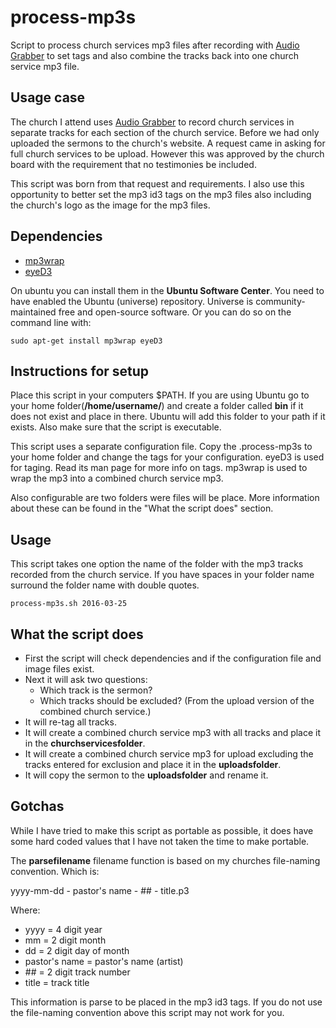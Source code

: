 # process-mp3s
Script to process church services mp3 files after recording with [Audio Grabber](http://www.audiograbber.org/) to set tags and also combine the tracks back into one church service mp3 file.

## Usage case

The church I attend uses [Audio Grabber](http://www.audiograbber.org/) to record church services in separate tracks for each section of the church service. Before we had only uploaded the sermons to the church's website. A request came in asking for full church services to be upload. However this was approved by the church board with the requirement that no testimonies be included.

This script was born from that request and requirements. I also use this opportunity to better set the mp3 id3 tags on the mp3 files also including the church's logo as the image for the mp3 files.

## Dependencies

* [mp3wrap](http://mp3wrap.sourceforge.net/)
* [eyeD3](http://eyed3.nicfit.net/)

On ubuntu you can install them in the **Ubuntu Software Center**. You need to have enabled the Ubuntu (universe) repository. Universe is community-maintained free and open-source software. Or you can do so on the command line with:
```
sudo apt-get install mp3wrap eyeD3
```

## Instructions for setup

Place this script in your computers $PATH. If you are using Ubuntu go to your home folder(**/home/username/**) and create a folder called **bin** if it does not exist and place in there. Ubuntu will add this folder to your path if it exists. Also make sure that the script is executable.

This script uses a separate configuration file. Copy the .process-mp3s to your home folder and change the tags for your configuration. eyeD3 is used for taging. Read its man page for more info on tags. mp3wrap is used to wrap the mp3 into a combined church service mp3.

Also configurable are two folders were files will be place. More information about these can be found in the "What the script does" section.

## Usage
This script takes one option the name of the folder with the mp3 tracks recorded from the church service. If you have spaces in your folder name surround the folder name with double quotes.
```
process-mp3s.sh 2016-03-25
```


## What the script does
* First the script will check dependencies and if the configuration file and image files exist.
* Next it will ask two questions:
	* Which track is the sermon?
	* Which tracks should be excluded? (From the upload version of the combined church service.)
* It will re-tag all tracks.
* It will create a combined church service mp3 with all tracks and place it in the **churchservicesfolder**.
* It will create a combined church service mp3 for upload excluding the tracks entered for exclusion and place it in the **uploadsfolder**.
* It will copy the sermon to the **uploadsfolder** and rename it.

## Gotchas
While I have tried to make this script as portable as possible, it does have some hard coded values that I have not taken the time to make portable.

The **parsefilename** filename function is based on my churches file-naming convention. Which is:

yyyy-mm-dd - pastor's name - ## - title.p3

Where:

* yyyy = 4 digit year
* mm = 2 digit month
* dd = 2 digit day of month
* pastor's name = pastor's name (artist)
* \## = 2 digit track number
* title = track title

This information is parse to be placed in the mp3 id3 tags. If you do not use the file-naming convention above this script may not work for you.

